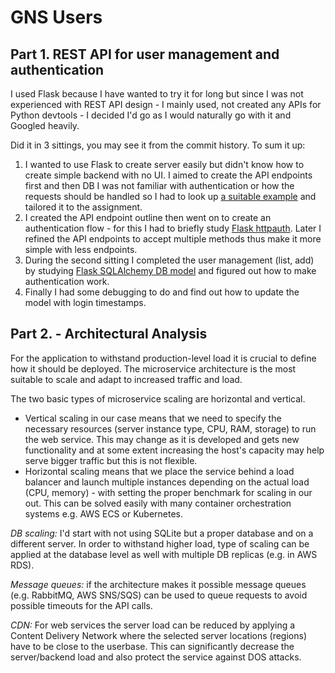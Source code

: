 # GNS Users

## Part 1. REST API for user management and authentication

I used Flask because I have wanted to try it for long but since I was not experienced with REST API design - I mainly 
used, not created any APIs for Python devtools - I decided I'd go as I would naturally go with it and Googled heavily.

Did it in 3 sittings, you may see it from the commit history. To sum it up:

1. I wanted to use Flask to create server easily but didn't know how to create simple backend with no UI. I aimed to create the API endpoints first and then DB I was not familiar with authentication or how the requests should be handled so I had to look up
[a suitable example](https://github.com/miguelgrinberg/REST-auth/blob/master/api.py) and tailored it to the assignment.
2. I created the API endpoint outline then went on to create an authentication flow - for this I had to briefly study [Flask httpauth](https://flask-httpauth.readthedocs.io/en/latest/). Later I refined the API endpoints to accept multiple methods thus make it more simple with less endpoints.
3. During the second sitting I completed the user management (list, add) by studying [Flask SQLAlchemy DB model](https://flask-sqlalchemy.palletsprojects.com/en/2.x/queries/?highlight=session#inserting-records) and figured out how to make authentication work.
4. Finally I had some debugging to do and find out how to update the model with login timestamps.

## Part 2. - Architectural Analysis

For the application to withstand production-level load it is crucial to define how it should be deployed. The microservice architecture is the most suitable to scale and adapt to increased traffic and load.

The two basic types of microservice scaling are horizontal and vertical. 
- Vertical scaling in our case means that we need to specify the necessary resources (server instance type, CPU, RAM, storage) to run the web service. This may change as it is developed and gets new functionality and at some extent increasing the host's capacity may help serve bigger traffic but this is not flexible.
- Horizontal scaling means that we place the service behind a load balancer and launch multiple instances depending on the actual load (CPU, memory) - with setting the proper benchmark for scaling in our out. This can be solved easily with many container orchestration systems e.g. AWS ECS or Kubernetes. 

_DB scaling:_ I'd start with not using SQLite but a proper database and on a different server. In order to withstand higher load, type of scaling can be applied at the database level as well with multiple DB replicas (e.g. in AWS RDS).

_Message queues:_ if the architecture makes it possible message queues (e.g. RabbitMQ, AWS SNS/SQS) can be used to queue requests to avoid possible timeouts for the API calls. 

_CDN:_ For web services the server load can be reduced by applying a Content Delivery Network where the selected server locations (regions) have to be close to the userbase. This can significantly decrease the server/backend load and also protect the service against DOS attacks.
